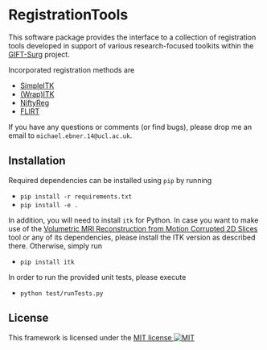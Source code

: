# RegistrationTools 

This software package provides the interface to a collection of registration tools developed in support of various research-focused toolkits within the [GIFT-Surg](http://www.gift-surg.ac.uk/) project.

Incorporated registration methods are
* [SimpleITK](http://www.simpleitk.org/)
* [(Wrap)ITK](https://itk.org/)
* [NiftyReg](http://cmictig.cs.ucl.ac.uk/component/content/article/software/niftyreg?Itemid=145)
* [FLIRT](https://fsl.fmrib.ox.ac.uk/fsl/fslwiki/)

If you have any questions or comments (or find bugs), please drop me an email to `michael.ebner.14@ucl.ac.uk`.

## Installation

Required dependencies can be installed using `pip` by running
* `pip install -r requirements.txt`
* `pip install -e .`

In addition, you will need to install `itk` for Python. In case you want to make use of the [Volumetric MRI Reconstruction from Motion Corrupted 2D Slices](https://cmiclab.cs.ucl.ac.uk/mebner/VolumetricReconstruction) tool or any of its dependencies, please install the ITK version as described there. Otherwise, simply run
* `pip install itk`

In order to run the provided unit tests, please execute
* `python test/runTests.py`

## License
This framework is licensed under the [MIT license ![MIT](https://raw.githubusercontent.com/legacy-icons/license-icons/master/dist/32x32/mit.png)](http://opensource.org/licenses/MIT)
